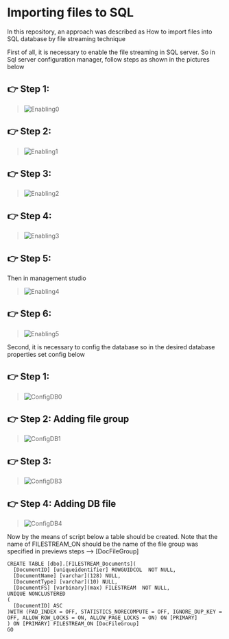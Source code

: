 # **Importing files to SQL**

In this repository, an approach was described as How to import files into SQL database by file streaming technique

First of all, it is necessary to enable the file streaming in SQL server. 
So in Sql server configuration manager, follow steps as shown in the pictures below

## 👉 Step 1: 
 > ![Enabling0](https://user-images.githubusercontent.com/45565026/196166536-4059e717-5673-4b3d-8538-eeda8ed50721.png)

## 👉 Step 2:  
 > ![Enabling1](https://user-images.githubusercontent.com/45565026/196167752-dafde568-00d2-47ae-b718-b10778e8e736.png)

## 👉 Step 3:  
 > ![Enabling2](https://user-images.githubusercontent.com/45565026/196167900-b103a3b7-9f02-470e-9bc5-3e11413ed996.png)

## 👉 Step 4:  
 > ![Enabling3](https://user-images.githubusercontent.com/45565026/196167958-4b7c397c-9862-4599-80e5-9132a4e6b542.png)
 
## 👉 Step 5:  
 Then in management studio 
 > ![Enabling4](https://user-images.githubusercontent.com/45565026/196167982-c825f474-c760-4dd0-862c-c1daae6c83fb.png)
 
## 👉 Step 6:  
 > ![Enabling5](https://user-images.githubusercontent.com/45565026/196167999-5ed54d1e-b675-42ac-a9d1-bd474d0cb0b0.png)
 
Second, it is necessary to config the database so in the desired database properties set config below

## 👉 Step 1: 
 > ![ConfigDB0](https://user-images.githubusercontent.com/45565026/196172639-50f2c9c4-bb78-46af-bcbe-ddb84d441766.png)

## 👉 Step 2: Adding file group
 > ![ConfigDB1](https://user-images.githubusercontent.com/45565026/196172781-c2f58858-b7f1-4802-8518-ba95a6f02ef7.png)

## 👉 Step 3: 
 > ![ConfigDB3](https://user-images.githubusercontent.com/45565026/196172970-dcb1e1a0-ef3f-40a2-835a-a29cf82a0850.png)

## 👉 Step 4: Adding DB file
 > ![ConfigDB4](https://user-images.githubusercontent.com/45565026/196173161-9f5b5ef3-8f52-4212-bf27-e90928160513.png)

Now by the means of script below a table should be created. Note that the name of FILESTREAM_ON should be the name of the file group was specified in previews steps --> [DocFileGroup]
```
CREATE TABLE [dbo].[FILESTREAM_Documents](
  [DocumentID] [uniqueidentifier] ROWGUIDCOL  NOT NULL,
  [DocumentName] [varchar](128) NULL,
  [DocumentType] [varchar](10) NULL,
  [DocumentFS] [varbinary](max) FILESTREAM  NOT NULL,
UNIQUE NONCLUSTERED 
(
  [DocumentID] ASC
)WITH (PAD_INDEX = OFF, STATISTICS_NORECOMPUTE = OFF, IGNORE_DUP_KEY = OFF, ALLOW_ROW_LOCKS = ON, ALLOW_PAGE_LOCKS = ON) ON [PRIMARY]
) ON [PRIMARY] FILESTREAM_ON [DocFileGroup]
GO

```


